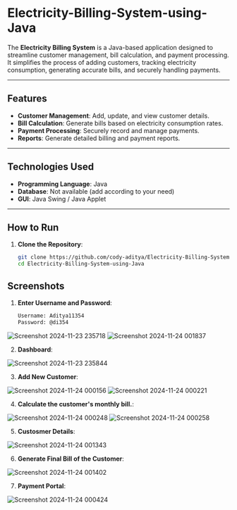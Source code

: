 # Electricity-Billing-System-using-Java

The **Electricity Billing System** is a Java-based application designed to streamline customer management, bill calculation, and payment processing. It simplifies the process of adding customers, tracking electricity consumption, generating accurate bills, and securely handling payments.

---

## Features
- **Customer Management**: Add, update, and view customer details.  
- **Bill Calculation**: Generate bills based on electricity consumption rates.  
- **Payment Processing**: Securely record and manage payments.  
- **Reports**: Generate detailed billing and payment reports.  

---

## Technologies Used
- **Programming Language**: Java  
- **Database**: Not available (add according to your need)  
- **GUI**: Java Swing / Java Applet  

---

## How to Run
1. **Clone the Repository**:  
   ```bash
   git clone https://github.com/cody-aditya/Electricity-Billing-System-using-Java.git
   cd Electricity-Billing-System-using-Java

## Screenshots

1. **Enter Username and Password**:

   ```bash
   Username: Aditya11354
   Password: @di354
![Screenshot 2024-11-23 235718](https://github.com/user-attachments/assets/c0004dee-0b67-4a9b-992b-a2678fb2490b) 
![Screenshot 2024-11-24 001837](https://github.com/user-attachments/assets/914f670f-6f8c-42c6-ba71-940152e2a985)

2. **Dashboard**:

![Screenshot 2024-11-23 235844](https://github.com/user-attachments/assets/328b1513-54a4-446f-95ae-435bb794fe00)

3. **Add New Customer**:
   
![Screenshot 2024-11-24 000156](https://github.com/user-attachments/assets/0a67dc39-5089-49ad-aac9-d2a18523d96a) 
![Screenshot 2024-11-24 000221](https://github.com/user-attachments/assets/cfe0adbe-a287-4b9b-b3c7-3e0d7e96a6d4)

4. **Calculate the customer's monthly bill.**:
   
![Screenshot 2024-11-24 000248](https://github.com/user-attachments/assets/50b6dadb-163b-4cdf-8ebb-c984471421e3)
![Screenshot 2024-11-24 000258](https://github.com/user-attachments/assets/eaf746af-5e40-4899-87e9-cf92fcafd139)

5. **Custosmer Details**:

![Screenshot 2024-11-24 001343](https://github.com/user-attachments/assets/aacf333e-ddb0-4715-91e3-5f0109877167)

6. **Generate Final Bill of the Customer**:

![Screenshot 2024-11-24 001402](https://github.com/user-attachments/assets/7f9710cb-2290-49e5-9020-199430a4bcfd)

7. **Payment Portal**:
   
![Screenshot 2024-11-24 000424](https://github.com/user-attachments/assets/9025e777-f027-489d-b601-b5498a6d143f)

